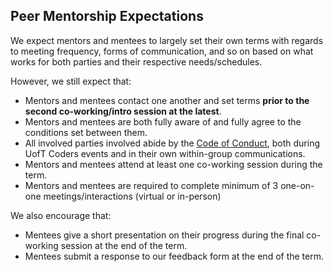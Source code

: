 
## Peer Mentorship Expectations

We expect mentors and mentees to largely set their own terms
with regards to meeting frequency, forms of communication, and so on
based on what works for both parties and their respective needs/schedules.

However, we still expect that:

- Mentors and mentees contact one another and set terms **prior to the second co-working/intro session at the latest**.
- Mentors and mentees are both fully aware of and fully agree to the conditions set between them.
- All involved parties involved abide by the [Code of Conduct][conduct], both during UofT Coders events and in their own within-group communications. 
- Mentors and mentees attend at least one co-working session during the term.
- Mentors and mentees are required to complete minimum of 3 one-on-one meetings/interactions (virtual or in-person)

We also encourage that:

- Mentees give a short presentation on their progress during the final co-working session at the end of the term.
- Mentees submit a response to our feedback form at the end of the term. 

[conduct]: https://github.com/UofTCoders/peer-mentorship/blob/master/CONDUCT.md
